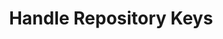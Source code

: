 ---
sidebar_position: 3
title: "Handle Repository Keys"
sidebar_label: "Handle Repository Keys"
description: "Manage repository keys in Alpine Linux platforms - add GPG keys, verify repository signatures, manage trusted keys, and ensure repository authenticity."
keywords:
  - "alpine repository keys"
  - "gpg keys"
  - "repository signatures"
  - "trusted keys"
  - "key management"
tags:
  - alpine
  - repository-keys
  - gpg-keys
  - repository-signatures
  - key-management
slug: /linux/alpine/software/repository-management/handle-repository-keys
---